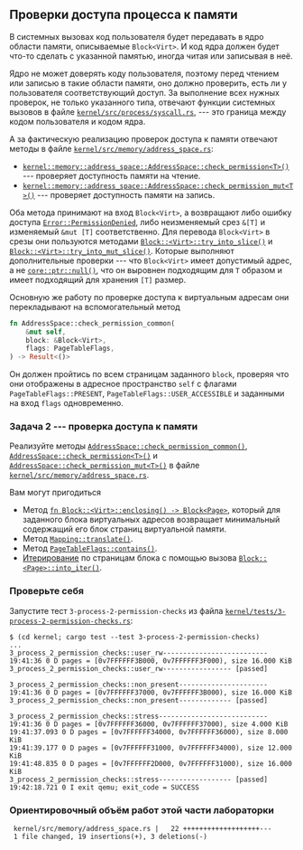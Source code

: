 ## Проверки доступа процесса к памяти

В системных вызовах код пользователя будет передавать в ядро области памяти, описываемые `Block<Virt>`.
И код ядра должен будет что-то сделать с указанной памятью,
иногда читая или записывая в неё.

Ядро не может доверять коду пользователя, поэтому перед чтением или записью в такие области памяти,
оно должно проверить, есть ли у пользователя соответствующий доступ.
За выполнение всех нужных проверок, не только указанного типа,
отвечают функции системных вызовов в файле [`kernel/src/process/syscall.rs`](https://gitlab.com/sergey-v-galtsev/nikka-public/-/blob/master/kernel/src/process/syscall.rs), ---
это граница между кодом пользователя и кодом ядра.

А за фактическую реализацию проверок доступа к памяти отвечают методы в файле [`kernel/src/memory/address_space.rs`](https://gitlab.com/sergey-v-galtsev/nikka-public/-/blob/master/kernel/src/memory/address_space.rs):

- [`kernel::memory::address_space::AddressSpace::check_permission<T>()`](../../doc/kernel/memory/address_space/struct.AddressSpace.html#method.check_permission) --- проверяет доступность памяти на чтение.
- [`kernel::memory::address_space::AddressSpace::check_permission_mut<T>()`](../../doc/kernel/memory/address_space/struct.AddressSpace.html#method.check_permission_mut) --- проверяет доступность памяти на запись.

Оба метода принимают на вход `Block<Virt>`, а возвращают либо ошибку доступа
[`Error::PermissionDenied`](../../doc/kernel/error/enum.Error.html#variant.PermissionDenied),
либо неизменяемый срез `&[T]` и изменяемый `&mut [T]` соответственно.
Для перевода `Block<Virt>` в срезы они пользуются методами
[`Block::<Virt>::try_into_slice()`](../../doc/ku/memory/block/struct.Block.html#method.try_into_slice) и
[`Block::<Virt>::try_into_mut_slice()`](../../doc/ku/memory/block/struct.Block.html#method.try_into_mut_slice).
Которые выполняют дополнительные проверки --- что `Block<Virt>` имеет допустимый адрес, а не
[`core::ptr::null()`](https://doc.rust-lang.org/nightly/core/ptr/fn.null.html),
что он выровнен подходящим для `T` образом и имеет подходящий для хранения `[T]` размер.

Основную же работу по проверке доступа к виртуальным адресам они перекладывают на вспомогательный метод

```rust
fn AddressSpace::check_permission_common(
    &mut self,
    block: &Block<Virt>,
    flags: PageTableFlags,
) -> Result<()>
```

Он должен пройтись по всем страницам заданного `block`, проверяя что они отображены в адресное пространство `self`
с флагами `PageTableFlags::PRESENT`, `PageTableFlags::USER_ACCESSIBLE` и заданными на вход `flags` одновременно.


### Задача 2 --- проверка доступа к памяти

Реализуйте методы [`AddressSpace::check_permission_common()`](../../doc/kernel/memory/address_space/struct.AddressSpace.html#method.check_permission_common), [`AddressSpace::check_permission<T>()`](../../doc/kernel/memory/address_space/struct.AddressSpace.html#method.check_permission) и [`AddressSpace::check_permission_mut<T>()`](../../doc/kernel/memory/address_space/struct.AddressSpace.html#method.check_permission_mut) в файле [`kernel/src/memory/address_space.rs`](https://gitlab.com/sergey-v-galtsev/nikka-public/-/blob/master/kernel/src/memory/address_space.rs).

Вам могут пригодиться

- Метод [`fn Block::<Virt>::enclosing() -> Block<Page>`](../../doc/ku/memory/block/struct.Block.html#method.enclosing), который для заданного блока виртуальных адресов возвращает минимальный содержащий его блок страниц виртуальной памяти.
- Метод [`Mapping::translate()`](../../doc/kernel/memory/mapping/struct.Mapping.html#method.translate).
- Метод [`PageTableFlags::contains()`](../../doc/ku/memory/mmu/struct.PageTableFlags.html#method.contains).
- [Итерирование](../../doc/ku/memory/block/struct.Block.html#impl-IntoIterator-for-Block%3CT%3E) по страницам блока с помощью вызова [`Block::<Page>::into_iter()`](../../doc/ku/memory/block/struct.Block.html#method.into_iter).


### Проверьте себя

Запустите тест `3-process-2-permission-checks` из файлa
[`kernel/tests/3-process-2-permission-checks.rs`](https://gitlab.com/sergey-v-galtsev/nikka-public/-/blob/master/kernel/tests/3-process-2-permission-checks.rs):

```console
$ (cd kernel; cargo test --test 3-process-2-permission-checks)
...
3_process_2_permission_checks::user_rw--------------------------
19:41:36 0 D pages = [0v7FFFFFF3B000, 0v7FFFFFF3F000), size 16.000 KiB
3_process_2_permission_checks::user_rw----------------- [passed]

3_process_2_permission_checks::non_present----------------------
19:41:36 0 D pages = [0v7FFFFFF37000, 0v7FFFFFF3B000), size 16.000 KiB
3_process_2_permission_checks::non_present------------- [passed]

3_process_2_permission_checks::stress---------------------------
19:41:36 0 D pages = [0v7FFFFFF36000, 0v7FFFFFF37000), size 4.000 KiB
19:41:37.093 0 D pages = [0v7FFFFFF34000, 0v7FFFFFF36000), size 8.000 KiB
19:41:39.177 0 D pages = [0v7FFFFFF31000, 0v7FFFFFF34000), size 12.000 KiB
19:41:48.835 0 D pages = [0v7FFFFFF2D000, 0v7FFFFFF31000), size 16.000 KiB
3_process_2_permission_checks::stress------------------ [passed]
19:42:18.721 0 I exit qemu; exit_code = SUCCESS
```


### Ориентировочный объём работ этой части лабораторки

```console
 kernel/src/memory/address_space.rs |   22 +++++++++++++++++++---
 1 file changed, 19 insertions(+), 3 deletions(-)
```
